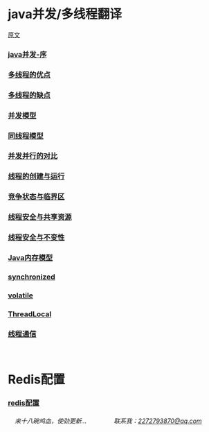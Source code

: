 # java并发/多线程翻译

[原文](http://tutorials.jenkov.com/java-concurrency/index.html)

### [java并发-序](https://snailfighter.github.io/translator/java-summary)
### [多线程的优点](https://snailfighter.github.io/translator/advantage)
### [多线程的缺点](https://snailfighter.github.io/translator/disadvantage)
### [并发模型](https://snailfighter.github.io/translator/concurrent-module)
### [同线程模型](https://snailfighter.github.io/translator/samethread)  
### [并发并行的对比](https://snailfighter.github.io/translator/vsboth)  
### [线程的创建与运行](https://snailfighter.github.io/translator/createstart)  
### [竞争状态与临界区](https://snailfighter.github.io/translator/condition)  
### [线程安全与共享资源](https://snailfighter.github.io/translator/saftandshare)  
### [线程安全与不变性](https://snailfighter.github.io/translator/saftandimmu)
### [Java内存模型](https://snailfighter.github.io/translator/memorymodel)
### [synchronized](https://snailfighter.github.io/translator/synchronized)
### [volatile](https://snailfighter.github.io/translator/volatile)
### [ThreadLocal](https://snailfighter.github.io/translator/ThreadLocal)
### [线程通信](https://snailfighter.github.io/translator/threadSinglling)



    
    
# Redis配置
### [redis配置](https://snailfighter.github.io/translator/redisconf)  









######     来十八碗鸡血，使劲更新...                联系我：2272793870@qq.com
